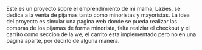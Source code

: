 Este es un proyecto sobre el emprendimiento de mi mama, Lazies, se dedica a la venta de pijamas tanto como minoristas y mayoristas. 
La idea del proyecto es simular una pagina web donde se pueda realizar las compras de los pijamas de forma minorista, falta realziar el checkout y el carrito como seccion de la we, el carrito esta implementado pero no en una pagina aparte, por decirlo de alguna manera. 